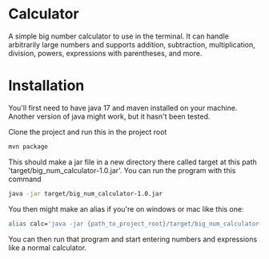 # Calculator

A simple big number calculator to use in the terminal. It can handle arbitrarily large numbers and supports addition, subtraction, multiplication, division, powers, expressions with parentheses, and more.


# Installation

You'll first need to have java 17 and maven installed on your machine. Another version of java might work, but it hasn't been tested.

Clone the project and run this in the project root
```bash
mvn package
```

This should make a jar file in a new directory there called target at this path 'target/big_num_calculator-1.0.jar'. You can run the program with this command
```bash
java -jar target/big_num_calculator-1.0.jar
```

You then might make an alias if you're on windows or mac like this one:
```bash
alias calc='java -jar {path_to_project_root}/target/big_num_calculator-1.0.jar'
```

You can then run that program and start entering numbers and expressions like a normal calculator.